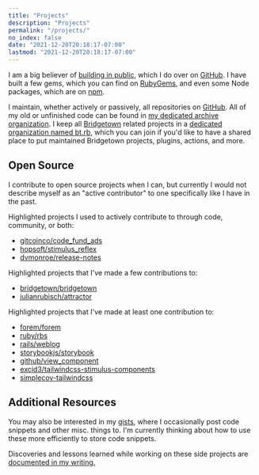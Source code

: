 ```yaml
---
title: "Projects"
description: "Projects"
permalink: "/projects/"
no_index: false
date: "2021-12-20T20:18:17-07:00"
lastmod: "2021-12-20T20:18:17-07:00"
---
```


I am a big believer of [building in public](https://www.swyx.io/learn-in-public/), which I do over on [GitHub](https://github.com/andrewmcodes). I have built a few gems, which you can find on [RubyGems](https://rubygems.org/profiles/andrewmcodes), and even some Node packages, which are on [npm](https://www.npmjs.com/~k0d3n1nja).

I maintain, whether actively or passively, all repositories on [GitHub](https://github.com/andrewmcodes). All of my old or unfinished code can be found in [my dedicated archive organization](https://github.com/andrewmcodes-archive). I keep all [Bridgetown](https://www.bridgetownrb.com) related projects in a [dedicated organization named bt.rb](https://github.com/bt-rb), which you can join if you'd like to have a shared place to put maintained Bridgetown projects, plugins, actions, and more.

## Open Source

I contribute to open source projects when I can, but currently I would not describe myself as an "active contributor" to one specifically like I have in the past.

Highlighted projects I used to actively contribute to through code, community, or both:

- [gitcoinco/code_fund_ads](https://github.com/andrewmcodes/code_fund_ads)
- [hopsoft/stimulus_reflex](https://github.com/hopsoft/stimulus_reflex)
- [dvmonroe/release-notes](https://github.com/dvmonroe/release-notes)

Highlighted projects that I've made a few contributions to:

- [bridgetown/bridgetown](https://github.com/bridgetownrb/bridgetown)
- [julianrubisch/attractor](https://github.com/julianrubisch/attractor)

Highlighted projects that I've made at least one contribution to:

- [forem/forem](https://github.com/forem/forem)
- [ruby/rbs](https://github.com/ruby/rbs)
- [rails/weblog](https://github.com/rails/weblog)
- [storybookjs/storybook](https://github.com/storybookjs/storybook)
- [github/view_component](https://github.com/github/view_component)
- [excid3/tailwindcss-stimulus-components](https://github.com/excid3/tailwindcss-stimulus-components)
- [simplecov-tailwindcss](https://github.com/chiefpansancolt/simplecov-tailwindcss)

## Additional Resources

You may also be interested in my [gists](https://gist.github.com/andrewmcodes), where I occasionally post code snippets and other misc. things to. I'm currently thinking about how to use these more efficiently to store code snippets.

Discoveries and lessons learned while working on these side projects are [documented in my writing.](/posts/)
